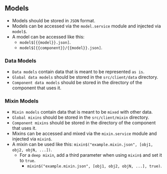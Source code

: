 ## Models
- Models should be stored in `JSON` format.
- Models can be accessed via the `model.service` module and injected via `model$`.
- A model can be accessed like this:
	- `model$[{{model}}.json]`.
	- `model$[{{component}}/{{model}}.json]`.

### Data Models
- `Data models` contain data that is meant to be represented `as is`.
- `Global data models` should be stored in the `src/client/data` directory.
- `Component data models` should be stored in the directory of the component that uses it.

### Mixin Models
- `Mixin models` contain data that is meant to be `mixed` with other data.
- `Global mixins` should be stored in the `src/client/mixin` directory.
- `Component mixins` should be stored in the directory of the component that uses it.
- Mixins can be accessed and mixed via the `mixin.service` module and injected via `mixin$`.
- A mixin can be used like this: `mixin$("example.mixin.json", [obj1, obj2, objN, ...])`.
	- For a `deep mixin`, add a third parameter when using `mixin$` and set it to `true`.
		- `mixin$("example.mixin.json", [obj1, obj2, objN, ...], true)`.